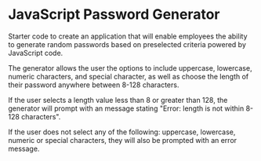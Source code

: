 # JavaScript Password Generator
Starter code to create an application that will enable employees the ability to generate random passwords based on preselected criteria powered by JavaScript code.

The generator allows the user the options to include uppercase, lowercase, numeric characters, and special character, as well as choose the length of their password anywhere between 8-128 characters.

If the user selects a length value less than 8 or greater than 128, the generator will prompt with an message stating "Error: length is not within 8-128 characters". 

If the user does not select any of the following: uppercase, lowercase, numeric or special characters, they will also be prompted with an error message. 
